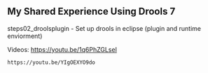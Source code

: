 My Shared Experience Using Drools 7
----------------------------------------------------------------------------------
steps02_droolsplugin - Set up drools in eclipse (plugin and runtime enviorment)

Videos: 
    https://youtu.be/1q6PhZGLseI

    https://youtu.be/YIgOEXYO9do



